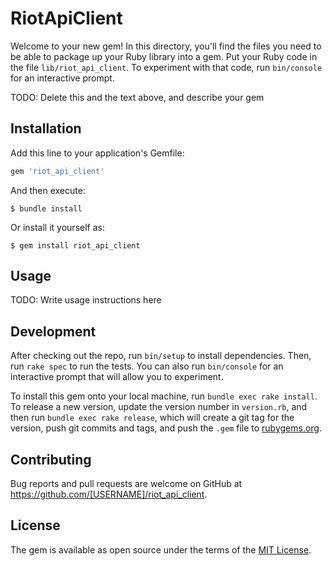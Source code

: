 # RiotApiClient

Welcome to your new gem! In this directory, you'll find the files you need to be able to package up your Ruby library into a gem. Put your Ruby code in the file `lib/riot_api_client`. To experiment with that code, run `bin/console` for an interactive prompt.

TODO: Delete this and the text above, and describe your gem

## Installation

Add this line to your application's Gemfile:

```ruby
gem 'riot_api_client'
```

And then execute:

    $ bundle install

Or install it yourself as:

    $ gem install riot_api_client

## Usage

TODO: Write usage instructions here

## Development

After checking out the repo, run `bin/setup` to install dependencies. Then, run `rake spec` to run the tests. You can also run `bin/console` for an interactive prompt that will allow you to experiment.

To install this gem onto your local machine, run `bundle exec rake install`. To release a new version, update the version number in `version.rb`, and then run `bundle exec rake release`, which will create a git tag for the version, push git commits and tags, and push the `.gem` file to [rubygems.org](https://rubygems.org).

## Contributing

Bug reports and pull requests are welcome on GitHub at https://github.com/[USERNAME]/riot_api_client.


## License

The gem is available as open source under the terms of the [MIT License](https://opensource.org/licenses/MIT).
